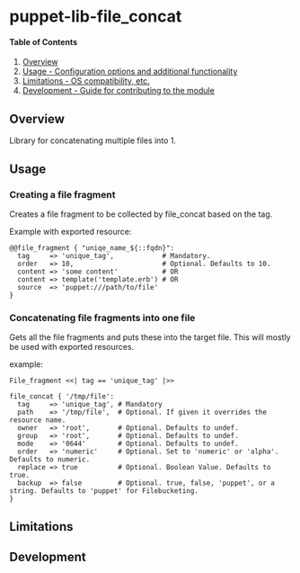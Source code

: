 # puppet-lib-file_concat

#### Table of Contents

1. [Overview](#overview)
2. [Usage - Configuration options and additional functionality](#usage)
3. [Limitations - OS compatibility, etc.](#limitations)
4. [Development - Guide for contributing to the module](#development)

## Overview

Library for concatenating multiple files into 1.

## Usage

### Creating a file fragment

Creates a file fragment to be collected by file_concat based on the tag.

Example with exported resource:

    @@file_fragment { "uniqe_name_${::fqdn}":
      tag     => 'unique_tag',            # Mandatory.
      order   => 10,                      # Optional. Defaults to 10.
      content => 'some content'           # OR
      content => template('template.erb') # OR
      source  => 'puppet:///path/to/file'
    }

### Concatenating file fragments into one file

Gets all the file fragments and puts these into the target file.
This will mostly be used with exported resources.

example:
    
    File_fragment <<| tag == 'unique_tag' |>>

    file_concat { '/tmp/file':
      tag     => 'unique_tag', # Mandatory
      path    => '/tmp/file',  # Optional. If given it overrides the resource name.
      owner   => 'root',       # Optional. Defaults to undef.
      group   => 'root',       # Optional. Defaults to undef.
      mode    => '0644'        # Optional. Defaults to undef.
      order   => 'numeric'     # Optional. Set to 'numeric' or 'alpha'. Defaults to numeric.
      replace => true          # Optional. Boolean Value. Defaults to true.
      backup  => false         # Optional. true, false, 'puppet', or a string. Defaults to 'puppet' for Filebucketing.
    }

## Limitations

## Development

